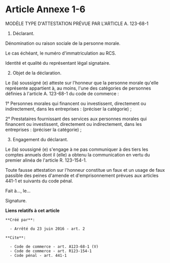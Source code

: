 # Article Annexe 1-6

MODÈLE TYPE D'ATTESTATION PRÉVUE PAR L'ARTICLE A. 123-68-1 

1. Déclarant. 

Dénomination ou raison sociale de la personne morale. 

Le cas échéant, le numéro d'immatriculation au RCS. 

Identité et qualité du représentant légal signataire. 

2. Objet de la déclaration. 

Le (la) soussigné (e) atteste sur l'honneur que la personne morale qu'elle représente appartient à, au moins, l'une des
catégories de personnes définies à l'article A. 123-68-1 du code de commerce : 

1° Personnes morales qui financent ou investissent, directement ou indirectement, dans les entreprises : (préciser la
catégorie) ; 

2° Prestataires fournissant des services aux personnes morales qui financent ou investissent, directement ou indirectement,
dans les entreprises : (préciser la catégorie) ; 

3. Engagement du déclarant. 

Le (la) soussigné (e) s'engage à ne pas communiquer à des tiers les comptes annuels dont il (elle) a obtenu la communication
en vertu du premier alinéa de l'article R. 123-154-1. 

Toute fausse attestation sur l'honneur constitue un faux et un usage de faux passible des peines d'amende et d'emprisonnement
prévues aux articles 441-1 et suivants du code pénal. 

Fait à..., le... 

Signature.

**Liens relatifs à cet article**

	**Créé par**:

	  - Arrêté du 23 juin 2016 - art. 2

	**Cite**:

	  - Code de commerce - art. A123-68-1 (V)
	  - Code de commerce - art. R123-154-1
	  - Code pénal - art. 441-1
